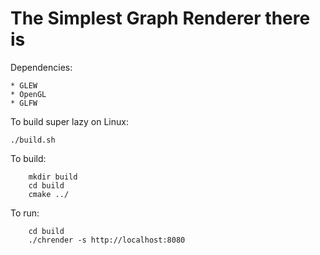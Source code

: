 # The Simplest Graph Renderer there is

Dependencies:

    * GLEW
    * OpenGL
    * GLFW

To build super lazy on Linux:
```
./build.sh
```

To build:
```
    mkdir build
    cd build
    cmake ../
```

To run:
```
    cd build
    ./chrender -s http://localhost:8080
```
